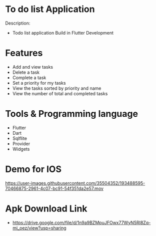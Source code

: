 # To do list Application
Description: 
 - Todo list application Build in Flutter Development
 
 # Features
 - Add and view tasks
 - Delete a task
 - Complete a task
 - Set a priority for my tasks
 - View the tasks sorted by priority and name
 - View the number of total and completed tasks
 
# Tools & Programming language
- Flutter
- Dart
- Sqlflite
- Provider
- Widgets

# Demo for IOS
https://user-images.githubusercontent.com/35504352/193488595-70466875-2961-4c07-bc91-54f351da2e57.mov

# Apk Download Link
- https://drive.google.com/file/d/1n9a9BZMpuJFOwx77WyN5RI8Zq-mi_oez/view?usp=sharing
